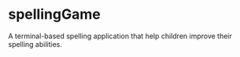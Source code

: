 # spellingGame
A terminal-based spelling application that help children improve their spelling abilities.

